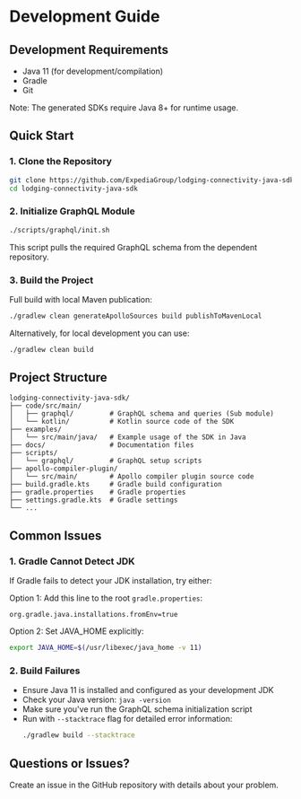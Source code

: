 # Development Guide

## Development Requirements

- Java 11 (for development/compilation)
- Gradle
- Git

Note: The generated SDKs require Java 8+ for runtime usage.

## Quick Start

### 1. Clone the Repository

```bash
git clone https://github.com/ExpediaGroup/lodging-connectivity-java-sdk.git
cd lodging-connectivity-java-sdk
```

### 2. Initialize GraphQL Module

```bash
./scripts/graphql/init.sh
```

This script pulls the required GraphQL schema from the dependent repository.

### 3. Build the Project

Full build with local Maven publication:

```bash
./gradlew clean generateApolloSources build publishToMavenLocal
```

Alternatively, for local development you can use:

```bash
./gradlew clean build
```

## Project Structure

```
lodging-connectivity-java-sdk/
├── code/src/main/
│   ├── graphql/         # GraphQL schema and queries (Sub module)
│   └── kotlin/          # Kotlin source code of the SDK
├── examples/
│   └── src/main/java/   # Example usage of the SDK in Java
├── docs/                # Documentation files
├── scripts/
│   └── graphql/         # GraphQL setup scripts
├── apollo-compiler-plugin/
│   └── src/main/        # Apollo compiler plugin source code
├── build.gradle.kts     # Gradle build configuration
├── gradle.properties    # Gradle properties
├── settings.gradle.kts  # Gradle settings
└── ...
```

## Common Issues

### 1. Gradle Cannot Detect JDK

If Gradle fails to detect your JDK installation, try either:

Option 1: Add this line to the root `gradle.properties`:

```properties
org.gradle.java.installations.fromEnv=true
```

Option 2: Set JAVA_HOME explicitly:

```bash
export JAVA_HOME=$(/usr/libexec/java_home -v 11)
```

### 2. Build Failures

- Ensure Java 11 is installed and configured as your development JDK
- Check your Java version: `java -version`
- Make sure you've run the GraphQL schema initialization script
- Run with `--stacktrace` flag for detailed error information:
  ```bash
  ./gradlew build --stacktrace
  ```

## Questions or Issues?

Create an issue in the GitHub repository with details about your problem.
